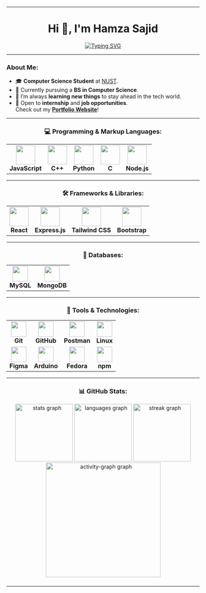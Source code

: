 
---

<h1 align="center">Hi 👋, I'm Hamza Sajid</h1>

<p align="center">
  <a href="https://git.io/typing-svg">
    <img src="https://readme-typing-svg.demolab.com?font=Fira+Code&size=25&pause=1000&center=true&vCenter=true&width=550&height=60&lines=Full+Stack+Web+Developer;2D+Game+Developer;Always+Learning+New+Things" alt="Typing SVG" />
  </a>
</p>

---

### About Me:

- 🎓 **Computer Science Student** at [NUST](https://nust.edu.pk/).  
- 🧠 Currently pursuing a **BS in Computer Science**.  
- 🌱 I’m always **learning new things** to stay ahead in the tech world.  
- 💼 Open to **internship** and **job opportunities**.  
  Check out my **[Portfolio Website](https://personal-portfolio-phi-mocha.vercel.app/)**!  

---

### <p align="center">💻 Programming & Markup Languages:</p>

<table align="center">
  <tr>
    <td align="center"><img src="https://cdn.jsdelivr.net/gh/devicons/devicon/icons/javascript/javascript-original.svg" height="50" /><br><b>JavaScript</b></td>
    <td align="center"><img src="https://cdn.jsdelivr.net/gh/devicons/devicon/icons/cplusplus/cplusplus-original.svg" height="50" /><br><b>C++</b></td>
    <td align="center"><img src="https://cdn.jsdelivr.net/gh/devicons/devicon/icons/python/python-original.svg" height="50" /><br><b>Python</b></td>
    <td align="center"><img src="https://cdn.simpleicons.org/c/A8B9CC" height="50" /><br><b>C</b></td>
    <td align="center"><img src="https://cdn.simpleicons.org/nodedotjs/339933" height="50" /><br><b>Node.js</b></td>
  </tr>
</table>

---

### <p align="center">🛠️ Frameworks & Libraries:</p>

<table align="center">
  <tr>
    <td align="center"><img src="https://cdn.jsdelivr.net/gh/devicons/devicon/icons/react/react-original.svg" height="50" /><br><b>React</b></td>
    <td align="center"><img src="https://skillicons.dev/icons?i=express" height="50" /><br><b>Express.js</b></td>
    <td align="center"><img src="https://skillicons.dev/icons?i=tailwind" height="50" /><br><b>Tailwind CSS</b></td>
    <td align="center"><img src="https://cdn.jsdelivr.net/gh/devicons/devicon/icons/bootstrap/bootstrap-original.svg" height="50" /><br><b>Bootstrap</b></td>
  </tr>
</table>

---

### <p align="center">📂 Databases:</p>

<table align="center">
  <tr>
    <td align="center"><img src="https://img.shields.io/badge/MySQL-4479A1?logo=mysql&logoColor=white&style=for-the-badge" height="40" /><br><b>MySQL</b></td>
    <td align="center"><img src="https://img.shields.io/badge/MongoDB-47A248?logo=mongodb&logoColor=white&style=for-the-badge" height="40" /><br><b>MongoDB</b></td>
  </tr>
</table>

---

### <p align="center">🔧 Tools & Technologies:</p>

<table align="center">
  <tr>
    <td align="center"><img src="https://img.shields.io/badge/Git-F05032?logo=git&logoColor=white&style=for-the-badge" height="40" /><br><b>Git</b></td>
    <td align="center"><img src="https://img.shields.io/badge/GitHub-181717?logo=github&logoColor=white&style=for-the-badge" height="40" /><br><b>GitHub</b></td>
    <td align="center"><img src="https://img.shields.io/badge/Postman-FF6C37?logo=postman&logoColor=black&style=for-the-badge" height="40" /><br><b>Postman</b></td>
    <td align="center"><img src="https://img.shields.io/badge/Linux-FCC624?logo=linux&logoColor=black&style=for-the-badge" height="40" /><br><b>Linux</b></td>
  </tr>
  <tr>
    <td align="center"><img src="https://img.shields.io/badge/Figma-F24E1E?logo=figma&logoColor=white&style=for-the-badge" height="40" /><br><b>Figma</b></td>
    <td align="center"><img src="https://skillicons.dev/icons?i=arduino" height="40" /><br><b>Arduino</b></td>
    <td align="center"><img src="https://img.shields.io/badge/Fedora-51A2DA?logo=fedora&logoColor=black&style=for-the-badge" height="40" /><br><b>Fedora</b></td>
    <td align="center"><img src="https://img.shields.io/badge/npm-CB3837?logo=npm&logoColor=white&style=for-the-badge" height="40" /><br><b>npm</b></td>
  </tr>
</table>

---

### <p align="center">📊 GitHub Stats:</p>

<div align="center">
  <img src="https://github-readme-stats.vercel.app/api?username=HAMZOO0&hide_title=false&hide_rank=false&show_icons=true&include_all_commits=true&count_private=true&disable_animations=false&theme=react&locale=en&hide_border=false&order=1" height="150" alt="stats graph"  />
  <img src="https://github-readme-stats.vercel.app/api/top-langs?username=HAMZOO0&locale=en&hide_title=false&layout=compact&card_width=320&langs_count=5&theme=react&hide_border=false&order=2" height="150" alt="languages graph"  />
  <img src="https://streak-stats.demolab.com?user=HAMZOO0&locale=en&mode=weekly&theme=react&hide_border=false&border_radius=5&date_format=M%20j%5B,%20Y%5D&order=3" height="150" alt="streak graph"  />
  <img src="https://github-readme-activity-graph.vercel.app/graph?username=HAMZOO0&radius=16&theme=react&area=true&order=5&hide_title=true&hide_border=true" height="299" alt="activity-graph graph"  />
</div>

###
---

